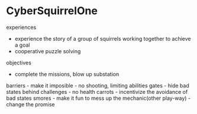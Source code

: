 # CyberSquirrelOne

experiences
- experience the story of a group of squirrels working together to achieve a goal
- cooperative puzzle solving

objectives
- complete the missions, blow up substation

barriers - make it imposible - no shooting, limiting abilities
gates    - hide bad states behind challenges - no health
carrots  - incentivize the avoidance of bad states
smores   - make it fun to mess up the mechanic(other play-way)
         - change the promise 

